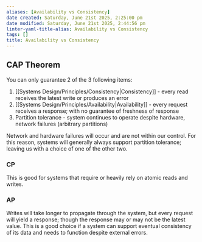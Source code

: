 ```yaml
---
aliases: [Availability vs Consistency]
date created: Saturday, June 21st 2025, 2:25:00 pm
date modified: Saturday, June 21st 2025, 2:44:56 pm
linter-yaml-title-alias: Availability vs Consistency
tags: []
title: Availability vs Consistency
---
```


## CAP Theorem

You can only guarantee 2 of the 3 following items:

1. [[Systems Design/Principles/Consistency|Consistency]] - every read receives the latest write or produces an error
2. [[Systems Design/Principles/Availability|Availability]] - every request receives a response; with no guarantee of freshness of response
3. Partition tolerance - system continues to operate despite hardware, network failures (arbitrary partitions)

Network and hardware failures will occur and are not within our control. For this reason, systems will generally always support partition tolerance; leaving us with a choice of one of the other two.

### CP

This is good for systems that require or heavily rely on atomic reads and writes.

### AP

Writes will take longer to propagate through the system, but every request will yield a response; though the response may or may not be the latest value. This is a good choice if a system can support eventual consistency of its data and needs to function despite external errors.
